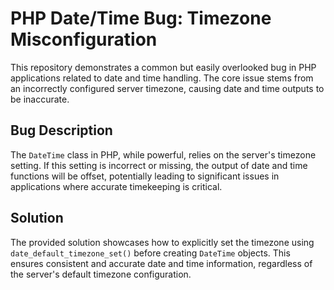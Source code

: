 # PHP Date/Time Bug: Timezone Misconfiguration
This repository demonstrates a common but easily overlooked bug in PHP applications related to date and time handling. The core issue stems from an incorrectly configured server timezone, causing date and time outputs to be inaccurate.

## Bug Description
The `DateTime` class in PHP, while powerful, relies on the server's timezone setting. If this setting is incorrect or missing, the output of date and time functions will be offset, potentially leading to significant issues in applications where accurate timekeeping is critical. 

## Solution
The provided solution showcases how to explicitly set the timezone using `date_default_timezone_set()` before creating `DateTime` objects. This ensures consistent and accurate date and time information, regardless of the server's default timezone configuration.